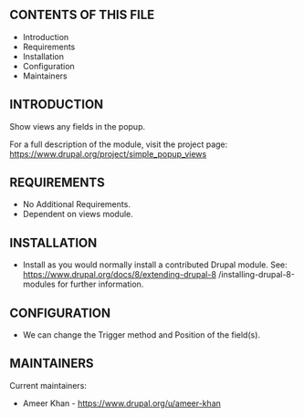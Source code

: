 CONTENTS OF THIS FILE
---------------------

 * Introduction
 * Requirements
 * Installation
 * Configuration
 * Maintainers


INTRODUCTION
------------

Show views any fields in the popup.

For a full description of the module, visit the project page:
https://www.drupal.org/project/simple_popup_views


REQUIREMENTS
------------

 * No Additional Requirements.
 * Dependent on views module.


INSTALLATION
------------

 * Install as you would normally install a contributed Drupal module.
   See: https://www.drupal.org/docs/8/extending-drupal-8
   /installing-drupal-8-modules for further information.


CONFIGURATION
-------------

 * We can change the Trigger method and Position of the field(s).


MAINTAINERS
-----------

Current maintainers:
 * Ameer Khan - https://www.drupal.org/u/ameer-khan
